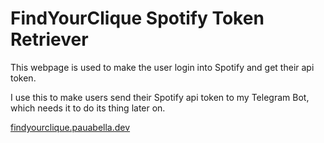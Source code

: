 # FindYourClique Spotify Token Retriever
This webpage is used to make the user login into Spotify and get their api token.

I use this to make users send their Spotify api token to my Telegram Bot, which needs it to do its thing later on.

[findyourclique.pauabella.dev](https://findyourclique.pauabella.dev "Take a look")
